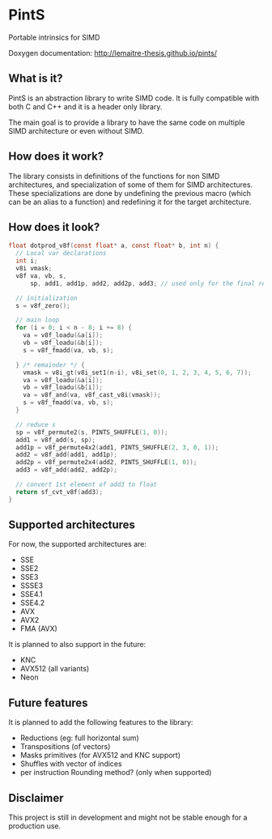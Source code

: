 # PintS

Portable intrinsics for SIMD

Doxygen documentation: http://lemaitre-thesis.github.io/pints/

## What is it?

PintS is an abstraction library to write SIMD code.
It is fully compatible with both C and C++ and it is a header only library.

The main goal is to provide a library to have the same code
on multiple SIMD architecture or even without SIMD.

## How does it work?

The library consists in definitions of the functions for non SIMD architectures,
and specialization of some of them for SIMD architectures.
These specializations are done by undefining the previous macro
(which can be an alias to a function)
and redefining it for the target architecture.

## How does it look?

~~~c
float dotprod_v8f(const float* a, const float* b, int n) {
  // Local var declarations
  int i;
  v8i vmask;
  v8f va, vb, s,
      sp, add1, add1p, add2, add2p, add3; // used only for the final reduction

  // initialization
  s = v8f_zero();

  // main loop
  for (i = 0; i < n - 8; i += 8) {
    va = v8f_loadu(&a[i]);
    vb = v8f_loadu(&b[i]);
    s = v8f_fmadd(va, vb, s);

  } /* remainder */ {
    vmask = v8i_gt(v8i_set1(n-i), v8i_set(0, 1, 2, 3, 4, 5, 6, 7));
    va = v8f_loadu(&a[i]);
    vb = v8f_loadu(&b[i]);
    va = v8f_and(va, v8f_cast_v8i(vmask));
    s = v8f_fmadd(va, vb, s);
  }

  // reduce s
  sp = v8f_permute2(s, PINTS_SHUFFLE(1, 0));
  add1 = v8f_add(s, sp);
  add1p = v8f_permute4x2(add1, PINTS_SHUFFLE(2, 3, 0, 1));
  add2 = v8f_add(add1, add1p);
  add2p = v8f_permute2x4(add2, PINTS_SHUFFLE(1, 0));
  add3 = v8f_add(add2, add2p);

  // convert 1st element of add3 to float
  return sf_cvt_v8f(add3);
}
~~~

## Supported architectures

For now, the supported architectures are:
- SSE
- SSE2
- SSE3
- SSSE3
- SSE4.1
- SSE4.2
- AVX
- AVX2
- FMA (AVX)

It is planned to also support in the future:
- KNC
- AVX512 (all variants)
- Neon

## Future features

It is planned to add the following features to the library:
- Reductions (eg: full horizontal sum)
- Transpositions (of vectors)
- Masks primitives (for AVX512 and KNC support)
- Shuffles with vector of indices
- per instruction Rounding method? (only when supported)


## Disclaimer

This project is still in development and might not be stable enough
for a production use.
